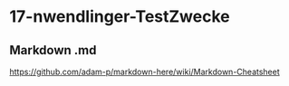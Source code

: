 # 17-nwendlinger-TestZwecke


## Markdown .md
https://github.com/adam-p/markdown-here/wiki/Markdown-Cheatsheet
